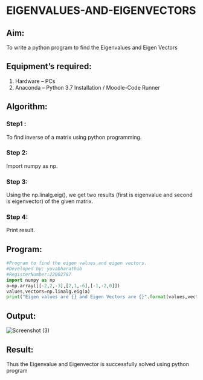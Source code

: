 # EIGENVALUES-AND-EIGENVECTORS
## Aim:
To write a python program to find the Eigenvalues and Eigen Vectors
## Equipment’s required:
1. 	Hardware – PCs
2. 	Anaconda – Python 3.7 Installation / Moodle-Code Runner
## Algorithm:
### Step1 : 
To find inverse of a matrix using python programming.
### Step 2:
Import numpy as np.
### Step 3:
Using the np.linalg.eig(),  we get two results (first is eigenvalue and second is eigenvector) of the given matrix.
### Step 4: 
Print result.

## Program:
```python
#Program to find the eigen values and eigen vectors.
#Developed by: yuvabharathib
#RegisterNumber:22002787
import numpy as np
a=np.array([[-2,2,-3],[2,1,-6],[-1,-2,0]])
values,vectors=np.linalg.eig(a)
print("Eigen values are {} and Eigen Vectors are {}".format(values,vectors))
```
## Output:
![Screenshot (3)](https://user-images.githubusercontent.com/113497404/192129626-fd0c5a59-f915-48f8-b012-c32625064956.png)

## Result:
Thus the Eigenvalue and Eigenvector is successfully solved using python program
